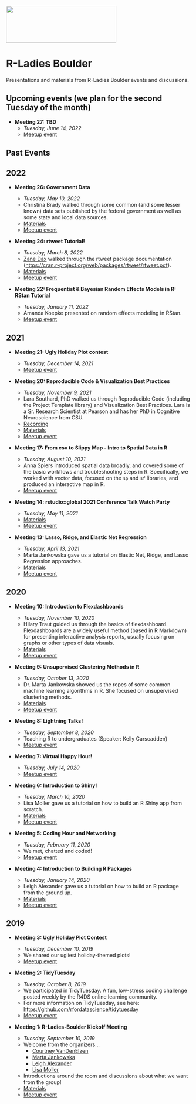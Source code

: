 <img src="https://github.com/rladies/branding-materials/blob/main/logo/R-LadiesGlobal_RBG_online_LogoWithText_Horizontal.png" data-canonical-src="https://github.com/rladies/branding-materials/blob/main/logo/R-LadiesGlobal_RBG_online_LogoWithText_Horizontal.png" width="300" height="100" />

# R-Ladies Boulder

Presentations and materials from R-Ladies Boulder events and discussions. 

## Upcoming events (we plan for the second Tuesday of the month)
  - **Meeting 27: TBD**
      + *Tuesday, June 14, 2022*
      + [Meetup event](https://www.meetup.com/rladies-boulder/events/)
 
## Past Events
## 2022
  - **Meeting 26: Government Data**
      + *Tuesday, May 10, 2022*
      + Christina Brady walked through some common (and some lesser known) data sets published by the federal government as well as some state and local data sources.
      + [Materials](https://github.com/christinabrady/presentations)
      + [Meetup event](https://www.meetup.com/rladies-boulder/events/285558959/)
  
  - **Meeting 24: rtweet Tutorial!**
      + *Tuesday, March 8, 2022*
      + [Zane Dax](https://twitter.com/StarTrek_Lt) walked through the rtweet package documentation (https://cran.r-project.org/web/packages/rtweet/rtweet.pdf).
      + [Materials](https://github.com/PythonCoderUnicorn/rtweet-tutorial)
      + [Meetup event](https://www.meetup.com/rladies-boulder/events/284341990/)
  
  - **Meeting 22: Frequentist & Bayesian Random Effects Models in R: RStan Tutorial**
      + *Tuesday, January 11, 2022*
      + Amanda Koepke presented on random effects modeling in RStan.
      + [Meetup event](https://www.meetup.com/rladies-boulder/events/283098539/)

## 2021
  - **Meeting 21: Ugly Holiday Plot contest**
      + *Tuesday, December 14, 2021*
      + [Meetup event](https://www.meetup.com/rladies-boulder/events/)
 
  - **Meeting 20: Reproducible Code & Visualization Best Practices**
      + *Tuesday, November 9, 2021*
      + Lara Southard, PhD walked us through Reproducible Code (including the Project Template library) and Visualization Best Practices. Lara is a Sr. Research Scientist at Pearson and has her PhD in Cognitive Neuroscience from CSU.
      + [Recording](https://youtu.be/aJ3l4TjLWyI)
      + [Materials](https://github.com/rladies/meetup-presentations_boulder/tree/master/Meeting_20_Reproducible_Code_and_Best_Practice_Viz/)
      + [Meetup event](https://www.meetup.com/rladies-boulder/events/281879108/)

  - **Meeting 17: From csv to Slippy Map - Intro to Spatial Data in R**
      + *Tuesday, August 10, 2021*
      + Anna Spiers introduced spatial data broadly, and covered some of the basic workflows and troubleshooting steps in R. Specifically, we worked with vector data, focused on the `sp` and `sf` libraries, and produced an interactive map in R.
      + [Meetup event](https://www.meetup.com/rladies-boulder/events/279892572/)

  - **Meeting 14: rstudio::global 2021 Conference Talk Watch Party**
      + *Tuesday, May 11, 2021*
      + [Materials](https://rstudio.com/resources/rstudioglobal-2021/?mkt_tok=eyJpIjoiTTJFNFlXRmpZamhrTmpKaSIsInQiOiJKc3pxZG92MzdkWFZUTGRPUnJHZEhQQUo0SGJnclZzOVFIQnFtNTdDM21vYk5iamlycnNxVWhYKzlmcTY2a092XC9OZVdwczQzbDE4Uml0VU4yWG51MGl0SkdKT3FxVUtVQW1qU1VBcG5CSWp4YU9RUlwvRHV0MDlMT1dwZWNBTnlvIn0%3D)
      + [Meetup event](https://www.meetup.com/rladies-boulder/events/278024064/)

 - **Meeting 13: Lasso, Ridge, and Elastic Net Regression**
      + *Tuesday, April 13, 2021*
      + Marta Jankowska gave us a tutorial on Elastic Net, Ridge, and Lasso Regression approaches.
      + [Materials](https://github.com/rladies/meetup-presentations_boulder/tree/master/Meeting_13_Lasso_Ridge_Elastic_Net_Regression)
      + [Meetup event](https://www.meetup.com/rladies-boulder/events/276975668/)
 
## 2020
 - **Meeting 10: Introduction to Flexdashboards**
      + *Tuesday, November 10, 2020*
      + Hilary Traut guided us through the basics of flexdashboard. Flexdashboards are a widely useful method (based in R Markdown) for presenting interactive analysis reports, usually focusing on graphs or other types of data visuals.
      + [Materials](https://github.com/rladies/meetup-presentations_boulder/tree/master/Meeting_10_Introduction_to_Flexdashboards)
      + [Meetup event](https://www.meetup.com/rladies-boulder/events/274264141/)
 
 - **Meeting 9: Unsupervised Clustering Methods in R**
      + *Tuesday, October 13, 2020*
      + Dr. Marta Jankowska showed us the ropes of some common machine learning algorithms in R. She focused on unsupervised clustering methods.
      + [Materials](https://github.com/rladies/meetup-presentations_boulder/tree/master/Meeting_9_Unsupervised_Clustering_Methods_in_R)
      + [Meetup event](https://www.meetup.com/rladies-boulder/events/273646366/)

  - **Meeting 8: Lightning Talks!**
      + *Tuesday, September 8, 2020*
      + Teaching R to undergraduates (Speaker: Kelly Carscadden)
      + [Meetup event](https://www.meetup.com/rladies-boulder/events/272634605/)
 
  - **Meeting 7: Virtual Happy Hour!**
      + *Tuesday, July 14, 2020*
      + [Meetup event](https://www.meetup.com/rladies-boulder/events/271672015/)
      
  - **Meeting 6: Introduction to Shiny!**
      + *Tuesday, March 10, 2020*
      + Lisa Moller gave us a tutorial on how to build an R Shiny app from scratch.
      + [Materials](https://github.com/rladies/meetup-presentations_boulder/tree/master/Meeting_6_Introduction_to_Shiny/)
      + [Meetup event](https://www.meetup.com/rladies-boulder/events/268492926/)
      
  - **Meeting 5: Coding Hour and Networking**
      + *Tuesday, February 11, 2020*
      + We met, chatted and coded!
      + [Meetup event](https://www.meetup.com/rladies-boulder/events/268492926/)

  - **Meeting 4: Introduction to Building R Packages**
      + *Tuesday, January 14, 2020*
      + Leigh Alexander gave us a tutorial on how to build an R package from the ground up.
      + [Materials](https://github.com/rladies/meetup-presentations_boulder/tree/master/Meeting_4_Introduction_to_Building_R_Packages/)
      + [Meetup event](https://www.meetup.com/rladies-boulder/events/267593347/)

## 2019
  - **Meeting 3: Ugly Holiday Plot Contest**
      + *Tuesday, December 10, 2019*
      + We shared our ugliest holiday-themed plots!
      + [Meetup event](https://www.meetup.com/rladies-boulder/events/266646393/)
  
  - **Meeting 2: TidyTuesday**
      + *Tuesday, October 8, 2019*
      + We participated in TidyTuesday. A fun, low-stress coding challenge posted weekly by the R4DS online learning community.
      + For more information on TidyTuesday, see here: https://github.com/rfordatascience/tidytuesday
      + [Meetup event](https://www.meetup.com/rladies-boulder/events/265316428/)
  
  - **Meeting 1: R-Ladies-Boulder Kickoff Meeting**
      + *Tuesday, September 10, 2019*
      + Welcome from the organizers...
        + [Courtney VanDenElzen](https://twitter.com/clvandenelzen)
        + [Marta Jankowska](https://twitter.com/hdscalecollab)
        + [Leigh Alexander](https://twitter.com/ExuberantLeigh)
        + [Lisa Moller](https://twitter.com/lakmoller)
      + Introductions around the room and discussions about what we want from the group!
      + [Materials](https://github.com/rladies/meetup-presentations_boulder/tree/master/Meeting_1_R_Ladies_Boulder_Kickoff_Meeting/)
      + [Meetup event](https://www.meetup.com/rladies-boulder/events/264186869/)
